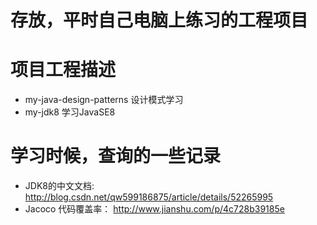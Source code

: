 # 存放，平时自己电脑上练习的工程项目

# 项目工程描述
* my-java-design-patterns 设计模式学习
* my-jdk8 学习JavaSE8


# 学习时候，查询的一些记录
* JDK8的中文文档: http://blog.csdn.net/qw599186875/article/details/52265995
* Jacoco 代码覆盖率： http://www.jianshu.com/p/4c728b39185e
